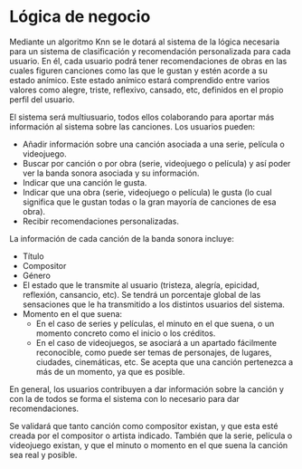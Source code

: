 # Lógica de negocio

Mediante un algoritmo Knn se le dotará al sistema de la lógica necesaria para un sistema de clasificación y recomendación personalizada para cada usuario. En él, cada usuario podrá tener recomendaciones de obras en las cuales figuren canciones como las que le gustan y estén acorde a su estado anímico. Este estado anímico estará comprendido entre varios valores como alegre, triste, reflexivo, cansado, etc, definidos en el propio perfil del usuario.

El sistema será multiusuario, todos ellos colaborando para aportar más información al sistema sobre las canciones. Los usuarios pueden:
- Añadir información sobre una canción asociada a una serie, película o videojuego.
- Buscar por canción o por obra (serie, videojuego o película) y así poder ver la banda sonora asociada y su información.
- Indicar que una canción le gusta.
- Indicar que una obra (serie, videojuego o película) le gusta (lo cual significa que le gustan todas o la gran mayoría de canciones de esa obra).
- Recibir recomendaciones personalizadas.

La información de cada canción de la banda sonora incluye:
- Título
- Compositor
- Género
- El estado que le transmite al usuario (tristeza, alegría, epicidad, reflexión, cansancio, etc). Se tendrá un porcentaje global de las sensaciones que le ha transmitido a los distintos usuarios del sistema.
- Momento en el que suena:
    - En el caso de series y películas, el minuto en el que suena, o un momento concreto como el inicio o los créditos. 
    - En el caso de videojuegos, se asociará a un apartado fácilmente reconocible, como puede ser temas de personajes, de lugares, ciudades, cinemáticas, etc. Se acepta que una canción pertenezca a más de un momento, ya que es posible.

En general, los usuarios contribuyen a dar información sobre la canción y con la de todos se forma el sistema con lo necesario para dar recomendaciones.

Se validará que tanto canción como compositor existan, y que esta esté creada por el compositor o artista indicado. También que la serie, película o videojuego existan, y que el minuto o momento en el que suena la canción sea real y posible. 